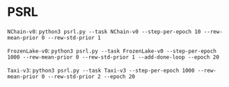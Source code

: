 # PSRL

`NChain-v0`: `python3 psrl.py --task NChain-v0 --step-per-epoch 10 --rew-mean-prior 0 --rew-std-prior 1`

`FrozenLake-v0`: `python3 psrl.py --task FrozenLake-v0 --step-per-epoch 1000 --rew-mean-prior 0 --rew-std-prior 1 --add-done-loop --epoch 20`

`Taxi-v3`: `python3 psrl.py --task Taxi-v3 --step-per-epoch 1000 --rew-mean-prior 0 --rew-std-prior 2 --epoch 20`
